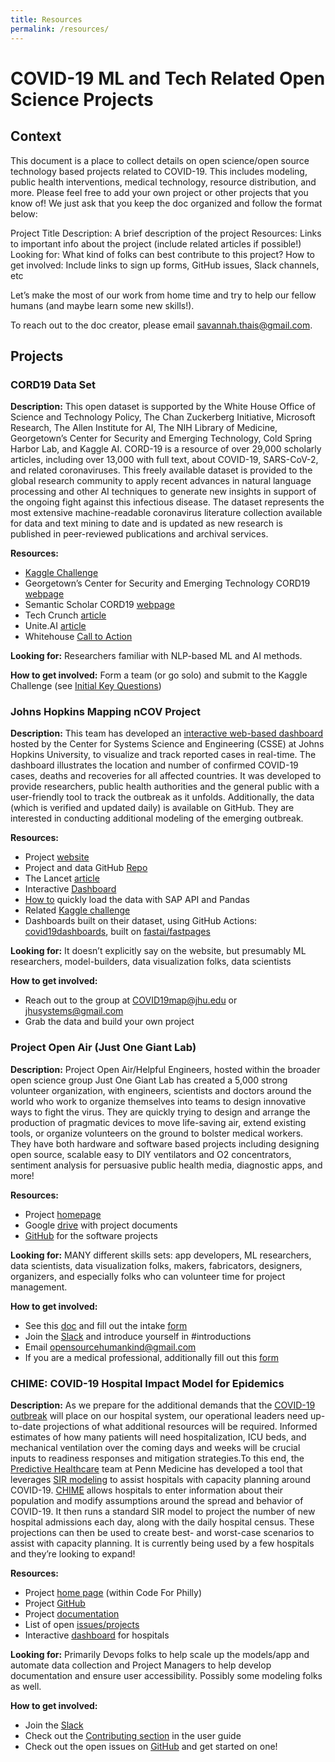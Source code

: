 ```yaml
---
title: Resources
permalink: /resources/
---
```


# COVID-19 ML and Tech Related Open Science Projects

## Context

This document is a place to collect details on open science/open source technology based projects related to COVID-19. This includes modeling, public health interventions, medical technology, resource distribution, and more. Please feel free to add your own project or other projects that you know of! We just ask that you keep the doc organized and follow the format below:

Project Title
Description: A brief description of the project
Resources: Links to important info about the project (include related articles if possible!)
Looking for: What kind of folks can best contribute to this project?
How to get involved: Include links to sign up forms, GitHub issues, Slack channels, etc

Let’s make the most of our work from home time and try to help our fellow humans (and maybe learn some new skills!). 

To reach out to the doc creator, please email savannah.thais@gmail.com.

## Projects

### CORD19 Data Set

**Description:** This open dataset is supported by the White House Office of Science and Technology Policy, The Chan Zuckerberg Initiative, Microsoft Research, The Allen Institute for AI, The NIH Library of Medicine, Georgetown’s Center for Security and Emerging Technology, Cold Spring Harbor Lab, and Kaggle AI. CORD-19 is a resource of over 29,000 scholarly articles, including over 13,000 with full text, about COVID-19, SARS-CoV-2, and related coronaviruses. This freely available dataset is provided to the global research community to apply recent advances in natural language processing and other AI techniques to generate new insights in support of the ongoing fight against this infectious disease. The dataset represents the most extensive machine-readable coronavirus literature collection available for data and text mining to date and is updated as new research is published in peer-reviewed publications and archival services.

**Resources:**
  * [Kaggle Challenge](https://www.kaggle.com/allen-institute-for-ai/CORD-19-research-challenge)
  * Georgetown’s Center for Security and Emerging Technology CORD19 [webpage](http://cset.georgetown.edu/covid-19-open-research-dataset-cord-19/)
  * Semantic Scholar CORD19 [webpage](https://pages.semanticscholar.org/coronavirus-research)
  * Tech Crunch [article](https://techcrunch.com/2020/03/16/coronavirus-machine-learning-cord-19-chan-zuckerberg-ostp/)
  * Unite.AI [article](https://www.unite.ai/open-data-set-on-covid-19-released-for-machine-learning/)
  * Whitehouse [Call to Action](https://www.whitehouse.gov/briefings-statements/call-action-tech-community-new-machine-readable-covid-19-dataset/)

**Looking for:** Researchers familiar with NLP-based ML and AI methods.

**How to get involved:** 
Form a team (or go solo) and submit to the Kaggle Challenge (see [Initial Key Questions](https://www.kaggle.com/allen-institute-for-ai/CORD-19-research-challenge/tasks))

### Johns Hopkins Mapping nCOV Project

**Description:** This team has developed an [interactive web-based dashboard](https://www.arcgis.com/apps/opsdashboard/index.html#/bda7594740fd40299423467b48e9ecf6) hosted by the Center for Systems Science and Engineering (CSSE) at Johns Hopkins University, to visualize and track reported cases in real-time. The dashboard illustrates the location and number of confirmed COVID-19 cases, deaths and recoveries for all affected countries. It was developed to provide researchers, public health authorities and the general public with a user-friendly tool to track the outbreak as it unfolds. Additionally, the data (which is verified and updated daily) is available on GitHub. They are interested in conducting additional modeling of the emerging outbreak.

**Resources:**
  * Project [website](https://systems.jhu.edu/research/public-health/ncov/)
  * Project and data GitHub [Repo](https://github.com/CSSEGISandData/COVID-19)
  * The Lancet [article](https://www.thelancet.com/journals/laninf/article/PIIS1473-3099(20)30120-1/fulltext)
  * Interactive [Dashboard](https://www.arcgis.com/apps/opsdashboard/index.html#/bda7594740fd40299423467b48e9ecf6)
  * [How to](https://blogs.sap.com/2020/03/11/quickly-load-covid-19-data-with-hana_ml-and-see-with-dbeaver/) quickly load the data with SAP API and Pandas
  * Related [Kaggle challenge](https://www.kaggle.com/sudalairajkumar/novel-corona-virus-2019-dataset)
  * Dashboards built on their dataset, using GitHub Actions: [covid19dashboards](http://covid19dashboards.com/), built on [fastai/fastpages](https://github.com/fastai/fastpages)

**Looking for:** It doesn’t explicitly say on the website, but presumably ML researchers, model-builders, data visualization folks, data scientists

**How to get involved:**
  * Reach out to the group at COVID19map@jhu.edu or jhusystems@gmail.com
  * Grab the data and build your own project

### Project Open Air (Just One Giant Lab)

**Description:** Project Open Air/Helpful Engineers, hosted within the broader open science group Just One Giant Lab has created a 5,000 strong volunteer organization, with engineers, scientists and doctors around the world who work to organize themselves into teams to design innovative ways to fight the virus. They are quickly trying to design and arrange the production of pragmatic devices to move life-saving air, extend existing tools, or organize volunteers on the ground to bolster medical workers. They have both hardware and software based projects including designing open source, scalable easy to DIY ventilators and O2 concentrators, sentiment analysis for persuasive public health media, diagnostic apps, and more!

**Resources:**
  * Project [homepage](https://app.jogl.io/project/121#about)
  * Google [drive](https://drive.google.com/drive/folders/1qtQlHXeLzfgIWJPnlad803tzfmr0Z_7_) with project documents
  * [GitHub](https://github.com/Helpful-Engineers/resources) for the software projects

**Looking for:** MANY different skills sets: app developers, ML researchers, data scientists, data visualization folks, makers, fabricators, designers, organizers, and especially folks who can volunteer time for project management.

**How to get involved:**
  * See this [doc](https://docs.google.com/document/d/1cM87eJdXhP_8e9gJJZ_SnZXdo_huWsBmMzcqYWbhEOg/edit) and fill out the intake [form](https://docs.google.com/forms/d/e/1FAIpQLScu-4OOB5dGLWoSIA33CkAH__LE6b_M2PKRh0z6PMavL39uUQ/viewform)
  * Join the [Slack](https://helpfulengineering.slack.com/join/shared_invite/zt-cuftcntg-BDc~3oBJ7izijjdmZ6CxZg) and introduce yourself in #introductions
  * Email opensourcehumankind@gmail.com 
  * If you are a medical professional, additionally fill out this [form](https://docs.google.com/forms/d/e/1FAIpQLSd8-pTFJKu8goc601K7Q9ZQ2LzQtGfwnKHWFYITzVVYEAnV-w/viewform)

### CHIME: COVID-19 Hospital Impact Model for Epidemics

**Description:** As we prepare for the additional demands that the [COVID-19 outbreak](https://www.cdc.gov/coronavirus/2019-nCoV/index.html) will place on our hospital system, our operational leaders need up-to-date projections of what additional resources will be required. Informed estimates of how many patients will need hospitalization, ICU beds, and mechanical ventilation over the coming days and weeks will be crucial inputs to readiness responses and mitigation strategies.To this end, the [Predictive Healthcare](http://predictivehealthcare.pennmedicine.org/) team at Penn Medicine has developed a tool that leverages [SIR modeling](https://mathworld.wolfram.com/SIRModel.html) to assist hospitals with capacity planning around COVID-19. [CHIME](https://github.com/pennsignals/chime) allows hospitals to enter information about their population and modify assumptions around the spread and behavior of COVID-19. It then runs a standard SIR model to project the number of new hospital admissions each day, along with the daily hospital census. These projections can then be used to create best- and worst-case scenarios to assist with capacity planning. It is currently being used by a few hospitals and they’re looking to expand!

**Resources:**
  * Project [home page](https://codeforphilly.org/projects/chime) (within Code For Philly)
  * Project [GitHub](https://github.com/CodeForPhilly/chime)
  * Project [documentation](https://codeforphilly.github.io/chime/)
  * List of open [issues/projects](https://github.com/codeforphilly/chime/issues)
  * Interactive [dashboard](https://penn-chime.phl.io/) for hospitals

**Looking for:** Primarily Devops folks to help scale up the models/app and automate data collection and Project Managers to help develop documentation and ensure user accessibility. Possibly some modeling folks as well.

**How to get involved:**
  * Join the [Slack](https://codeforphilly.org/chat?channel=covid19-chime-penn)
  * Check out the [Contributing section](https://codeforphilly.github.io/chime/CONTRIBUTING.html) in the user guide
  * Check out the open issues on [GitHub](https://github.com/codeforphilly/chime/issues) and get started on one!


